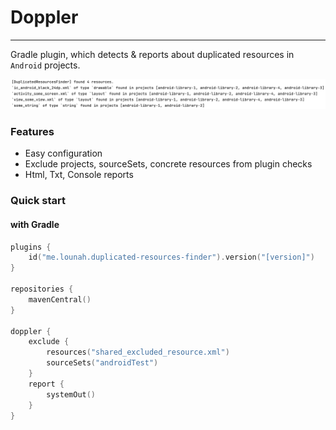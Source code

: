 # __Doppler__

---
Gradle plugin, which detects & reports about duplicated resources in <code>Android</code> projects.

![doppler in action](doc/report.png "doppler in action")

### Features
- Easy configuration
- Exclude projects, sourceSets, concrete resources from plugin checks
- Html, Txt, Console reports

### Quick start

#### with Gradle

```kotlin
plugins {
    id("me.lounah.duplicated-resources-finder").version("[version]")
}

repositories {
    mavenCentral()
}

doppler {
    exclude {
        resources("shared_excluded_resource.xml")
        sourceSets("androidTest")
    }
    report {
        systemOut()
    }
}
```